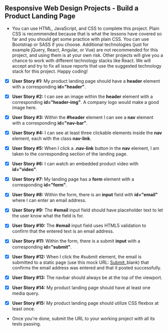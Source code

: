 ## Responsive Web Design Projects - Build a Product Landing Page

* You can use HTML, JavaScript, and CSS to complete this project. Plain CSS is recommended because that is what the lessons have covered so far and you should get some practice with plain CSS. You can use Bootstrap or SASS if you choose. Additional technologies (just for example jQuery, React, Angular, or Vue) are not recommended for this project, and using them is at your own risk. Other projects will give you a chance to work with different technology stacks like React. We will accept and try to fix all issue reports that use the suggested technology stack for this project. Happy coding!

- [x] **User Story #1:** My product landing page should have a **header** element with a corresponding **id="header"**.

- [x] **User Story #2:** I can see an image within the **header** element with a corresponding **id="header-img"**. A company logo would make a good image here.

- [x] **User Story #3:** Within the **#header** element I can see a **nav** element with a corresponding **id="nav-bar"**.

- [x] **User Story #4:** I can see at least three clickable elements inside the **nav** element, each with the class **nav-link**.

- [x] **User Story #5:** When I click a **.nav-link** button in the **nav** element, I am taken to the corresponding section of the landing page.

- [x] **User Story #6:** I can watch an embedded product video with **id="video"**.

- [x] **User Story #7:** My landing page has a **form** element with a corresponding **id="form"**.

- [x] **User Story #8:** Within the form, there is an **input** field with **id="email"** where I can enter an email address.

- [x] **User Story #9:** The **#email** input field should have placeholder text to let the user know what the field is for.

- [x] **User Story #10:** The **#email** input field uses HTML5 validation to confirm that the entered text is an email address.

- [x] **User Story #11:** Within the form, there is a submit **input** with a corresponding **id="submit"**.

- [x] **User Story #12:** When I click the #submit element, the email is submitted to a static page (use this mock URL: [Submit](https://www.freecodecamp.com/email-submit)_blank) that confirms the email address was entered and that it posted successfully.

- [x] **User Story #13:** The navbar should always be at the top of the viewport.

- [x] **User Story #14:** My product landing page should have at least one media query.

- [x] **User Story #15:** My product landing page should utilize CSS flexbox at least once.

* Once you're done, submit the URL to your working project with all its tests passing.